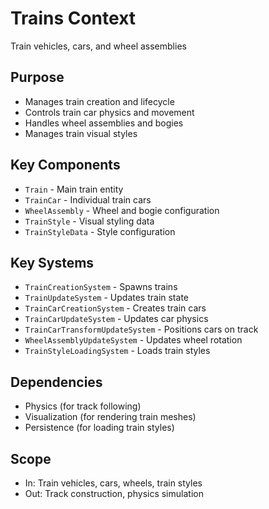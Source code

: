 # Trains Context

Train vehicles, cars, and wheel assemblies

## Purpose

- Manages train creation and lifecycle
- Controls train car physics and movement
- Handles wheel assemblies and bogies
- Manages train visual styles

## Key Components

- `Train` - Main train entity
- `TrainCar` - Individual train cars
- `WheelAssembly` - Wheel and bogie configuration
- `TrainStyle` - Visual styling data
- `TrainStyleData` - Style configuration

## Key Systems

- `TrainCreationSystem` - Spawns trains
- `TrainUpdateSystem` - Updates train state
- `TrainCarCreationSystem` - Creates train cars
- `TrainCarUpdateSystem` - Updates car physics
- `TrainCarTransformUpdateSystem` - Positions cars on track
- `WheelAssemblyUpdateSystem` - Updates wheel rotation
- `TrainStyleLoadingSystem` - Loads train styles

## Dependencies

- Physics (for track following)
- Visualization (for rendering train meshes)
- Persistence (for loading train styles)

## Scope

- In: Train vehicles, cars, wheels, train styles
- Out: Track construction, physics simulation